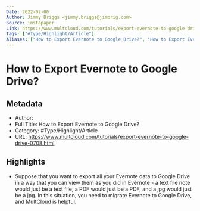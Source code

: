 ```yaml
---
Date: 2022-02-06
Author: Jimmy Briggs <jimmy.briggs@jimbrig.com>
Source: instapaper
Link: https://www.multcloud.com/tutorials/export-evernote-to-google-drive-0708.html
Tags: ["#Type/Highlight/Article"]
Aliases: ["How to Export Evernote to Google Drive?", "How to Export Evernote to Google Drive?"]
---
```

# How to Export Evernote to Google Drive?

## Metadata
- Author: 
- Full Title: How to Export Evernote to Google Drive?
- Category: #Type/Highlight/Article
- URL: https://www.multcloud.com/tutorials/export-evernote-to-google-drive-0708.html

## Highlights
- Suppose that you want to export all your Evernote data to Google Drive in a way that you can view them as you did in Evernote - a text file note would just be a text file, a PDF would just be a PDF, and a jpg would just be a jpg. In this situation, you need to migrate Evernote to Google Drive, and MultCloud is helpful.
